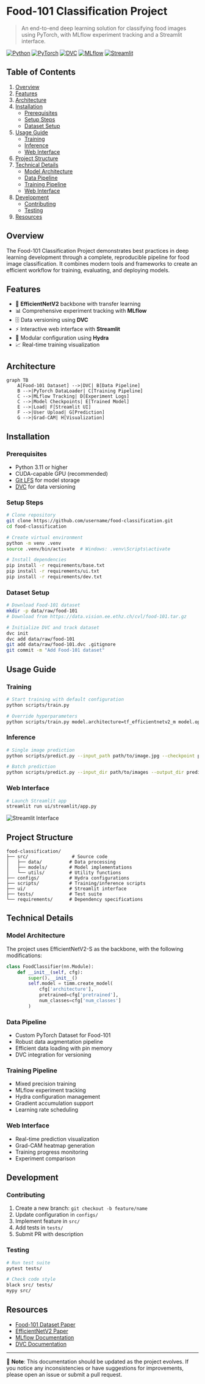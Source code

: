 # Food-101 Classification Project

> An end-to-end deep learning solution for classifying food images using PyTorch, with MLflow experiment tracking and a Streamlit interface.

[![Python](https://img.shields.io/badge/python-3.11%2B-blue.svg)](https://www.python.org/downloads/)
[![PyTorch](https://img.shields.io/badge/pytorch-2.1.0-red.svg)](https://pytorch.org/)
[![DVC](https://img.shields.io/badge/dvc-3.36.1-violet.svg)](https://dvc.org/)
[![MLflow](https://img.shields.io/badge/mlflow-2.11.3-yellow.svg)](https://mlflow.org/)
[![Streamlit](https://img.shields.io/badge/streamlit-1.29.2-green.svg)](https://streamlit.io/)

## Table of Contents

1. [Overview](#overview)
2. [Features](#features)
3. [Architecture](#architecture)
4. [Installation](#installation)
   - [Prerequisites](#prerequisites)
   - [Setup Steps](#setup-steps)
   - [Dataset Setup](#dataset-setup)
5. [Usage Guide](#usage-guide)
   - [Training](#training)
   - [Inference](#inference)
   - [Web Interface](#web-interface)
6. [Project Structure](#project-structure)
7. [Technical Details](#technical-details)
   - [Model Architecture](#model-architecture)
   - [Data Pipeline](#data-pipeline)
   - [Training Pipeline](#training-pipeline)
   - [Web Interface](#web-interface-1)
8. [Development](#development)
   - [Contributing](#contributing)
   - [Testing](#testing)
9. [Resources](#resources)

## Overview

The Food-101 Classification Project demonstrates best practices in deep learning development through a complete, reproducible pipeline for food image classification. It combines modern tools and frameworks to create an efficient workflow for training, evaluating, and deploying models.

## Features

- 🚀 **EfficientNetV2** backbone with transfer learning
- 📊 Comprehensive experiment tracking with **MLflow**
- 🗄️ Data versioning using **DVC**
- ⚡ Interactive web interface with **Streamlit**
- 🔧 Modular configuration using **Hydra**
- 📈 Real-time training visualization

## Architecture

```mermaid
graph TB
    A[Food-101 Dataset] -->|DVC| B[Data Pipeline]
    B -->|PyTorch DataLoader| C[Training Pipeline]
    C -->|MLflow Tracking| D[Experiment Logs]
    C -->|Model Checkpoints| E[Trained Model]
    E -->|Load| F[Streamlit UI]
    F -->|User Upload| G[Prediction]
    G -->|Grad-CAM| H[Visualization]
```

## Installation

### Prerequisites

- Python 3.11 or higher
- CUDA-capable GPU (recommended)
- [Git LFS](https://git-lfs.github.com/) for model storage
- [DVC](https://dvc.org/) for data versioning

### Setup Steps

```bash
# Clone repository
git clone https://github.com/username/food-classification.git
cd food-classification

# Create virtual environment
python -m venv .venv
source .venv/bin/activate  # Windows: .venv\Scripts\activate

# Install dependencies
pip install -r requirements/base.txt
pip install -r requirements/ui.txt
pip install -r requirements/dev.txt
```

### Dataset Setup

```bash
# Download Food-101 dataset
mkdir -p data/raw/food-101
# Download from https://data.vision.ee.ethz.ch/cvl/food-101.tar.gz

# Initialize DVC and track dataset
dvc init
dvc add data/raw/food-101
git add data/raw/food-101.dvc .gitignore
git commit -m "Add Food-101 dataset"
```

## Usage Guide

### Training

```bash
# Start training with default configuration
python scripts/train.py

# Override hyperparameters
python scripts/train.py model.architecture=tf_efficientnetv2_m model.optimizer.lr=0.0005
```

### Inference

```bash
# Single image prediction
python scripts/predict.py --input_path path/to/image.jpg --checkpoint path/to/model.pth

# Batch prediction
python scripts/predict.py --input_dir path/to/images --output_dir predictions
```

### Web Interface

```bash
# Launch Streamlit app
streamlit run ui/streamlit/app.py
```

![Streamlit Interface](docs/images/streamlit-ui.png)

## Project Structure

```plaintext
food-classification/
├── src/                # Source code
│   ├── data/          # Data processing
│   ├── models/        # Model implementations
│   └── utils/         # Utility functions
├── configs/           # Hydra configurations
├── scripts/           # Training/inference scripts
├── ui/                # Streamlit interface
├── tests/             # Test suite
└── requirements/      # Dependency specifications
```

## Technical Details

### Model Architecture

The project uses EfficientNetV2-S as the backbone, with the following modifications:

```python
class FoodClassifier(nn.Module):
    def __init__(self, cfg):
        super().__init__()
        self.model = timm.create_model(
            cfg['architecture'],
            pretrained=cfg['pretrained'],
            num_classes=cfg['num_classes']
        )
```

### Data Pipeline

- Custom PyTorch Dataset for Food-101
- Robust data augmentation pipeline
- Efficient data loading with pin memory
- DVC integration for versioning

### Training Pipeline

- Mixed precision training
- MLflow experiment tracking
- Hydra configuration management
- Gradient accumulation support
- Learning rate scheduling

### Web Interface

- Real-time prediction visualization
- Grad-CAM heatmap generation
- Training progress monitoring
- Experiment comparison

## Development

### Contributing

1. Create a new branch: `git checkout -b feature/name`
2. Update configuration in `configs/`
3. Implement feature in `src/`
4. Add tests in `tests/`
5. Submit PR with description

### Testing

```bash
# Run test suite
pytest tests/

# Check code style
black src/ tests/
mypy src/
```

## Resources

- [Food-101 Dataset Paper](https://data.vision.ee.ethz.ch/cvl/datasets_extra/food-101/)
- [EfficientNetV2 Paper](https://arxiv.org/abs/2104.00298)
- [MLflow Documentation](https://www.mlflow.org/docs/latest/index.html)
- [DVC Documentation](https://dvc.org/doc)

---

📝 **Note**: This documentation should be updated as the project evolves.
If you notice any inconsistencies or have suggestions for improvements,
please open an issue or submit a pull request.
